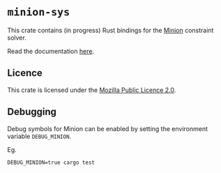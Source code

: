 # `minion-sys`

This crate contains (in progress) Rust bindings for the [Minion](https://github.com/minion/minion) constraint solver.

Read the documentation [here](https://conjure-cp.github.io/conjure-oxide/docs/minion_sys/index.html).

## Licence

This crate is licensed under the [Mozilla Public Licence 2.0](https://www.mozilla.org/en-US/MPL/2.0/).

## Debugging

Debug symbols for Minion can be enabled by setting the environment variable `DEBUG_MINION`.

Eg.

```shell
DEBUG_MINION=true cargo test
```
